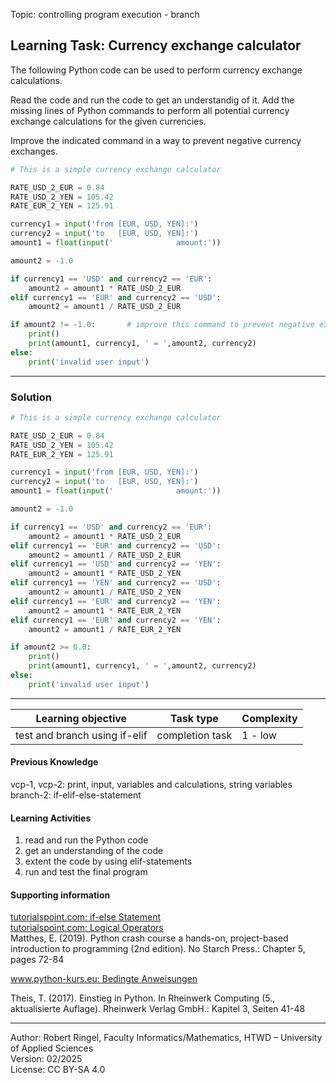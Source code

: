 Topic: controlling program execution - branch

## Learning Task: Currency exchange calculator

The following Python code can be used to perform currency exchange calculations.  

Read the code and run the code to get an understandig of it. Add the missing lines of Python commands to perform all potential currency exchange calculations for the given currencies.

Improve the indicated command in a way to prevent negative currency exchanges. 

``` python
# This is a simple currency exchange calculator

RATE_USD_2_EUR = 0.84
RATE_USD_2_YEN = 105.42
RATE_EUR_2_YEN = 125.91

currency1 = input('from [EUR, USD, YEN]:')
currency2 = input('to   [EUR, USD, YEN]:')
amount1 = float(input('              amount:'))

amount2 = -1.0

if currency1 == 'USD' and currency2 == 'EUR':
	amount2 = amount1 * RATE_USD_2_EUR
elif currency1 == 'EUR' and currency2 == 'USD':
	amount2 = amount1 / RATE_USD_2_EUR

if amount2 != -1.0:       # improve this command to prevent negative exchanges
	print()
	print(amount1, currency1, ' = ',amount2, currency2)
else:
	print('invalid user input')

```

---------------------------------------

### Solution

``` python
# This is a simple currency exchange calculator

RATE_USD_2_EUR = 0.84
RATE_USD_2_YEN = 105.42
RATE_EUR_2_YEN = 125.91

currency1 = input('from [EUR, USD, YEN]:')
currency2 = input('to   [EUR, USD, YEN]:')
amount1 = float(input('              amount:'))

amount2 = -1.0

if currency1 == 'USD' and currency2 == 'EUR':
	amount2 = amount1 * RATE_USD_2_EUR
elif currency1 == 'EUR' and currency2 == 'USD':
	amount2 = amount1 / RATE_USD_2_EUR
elif currency1 == 'USD' and currency2 == 'YEN':
	amount2 = amount1 * RATE_USD_2_YEN
elif currency1 == 'YEN' and currency2 == 'USD':
	amount2 = amount1 / RATE_USD_2_YEN
elif currency1 == 'EUR' and currency2 == 'YEN':
	amount2 = amount1 * RATE_EUR_2_YEN
elif currency1 == 'EUR' and currency2 == 'YEN':
	amount2 = amount1 / RATE_EUR_2_YEN

if amount2 >= 0.0:
	print()
	print(amount1, currency1, ' = ',amount2, currency2)
else:
	print('invalid user input')

```

---------------------------------------

| **Learning objective**                         | **Task type**   | **Complexity** |
| ---------------------------------------------- | --------------- | -------------- |
| test and branch using if-elif                  | completion task | 1 - low        |  

#### Previous Knowledge

vcp-1, vcp-2: print, input, variables and calculations, string variables  
branch-2: if-elif-else-statement
  
#### Learning Activities

1) read and run the Python code
2) get an understanding of the code
3) extent the code by using elif-statements
4) run and test the final program

#### Supporting information

[tutorialspoint.com: if-else Statement](https://www.tutorialspoint.com/python/python_if_else.htm)  
[tutorialspoint.com: Logical Operators](https://www.tutorialspoint.com/python/python_logical_operators.htm)  
Matthes, E. (2019). Python crash course a hands-on, project-based introduction to programming (2nd edition). No Starch Press.: Chapter 5, pages 72-84  

[www.python-kurs.eu: Bedingte Anweisungen](https://python-kurs.eu/python3_bedingte_anweisungen.php)

Theis, T. (2017). Einstieg in Python. In Rheinwerk Computing (5., aktualisierte Auflage). Rheinwerk Verlag GmbH.: Kapitel 3, Seiten 41-48

---------------------------------------

Author: Robert Ringel, Faculty Informatics/Mathematics, HTWD – University of Applied Sciences  
Version: 02/2025  
License: CC BY-SA 4.0
